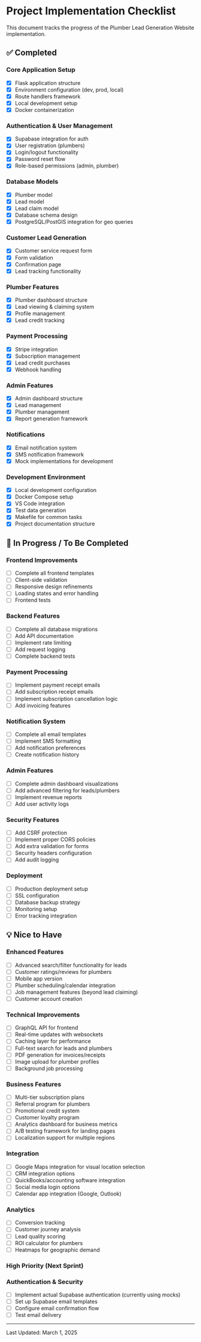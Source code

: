 # Project Implementation Checklist

This document tracks the progress of the Plumber Lead Generation Website implementation.

## ✅ Completed

### Core Application Setup
- [x] Flask application structure
- [x] Environment configuration (dev, prod, local)
- [x] Route handlers framework
- [x] Local development setup
- [x] Docker containerization

### Authentication & User Management
- [x] Supabase integration for auth
- [x] User registration (plumbers)
- [x] Login/logout functionality
- [x] Password reset flow
- [x] Role-based permissions (admin, plumber)

### Database Models
- [x] Plumber model
- [x] Lead model
- [x] Lead claim model
- [x] Database schema design
- [x] PostgreSQL/PostGIS integration for geo queries

### Customer Lead Generation
- [x] Customer service request form
- [x] Form validation
- [x] Confirmation page
- [x] Lead tracking functionality

### Plumber Features
- [x] Plumber dashboard structure
- [x] Lead viewing & claiming system
- [x] Profile management
- [x] Lead credit tracking

### Payment Processing
- [x] Stripe integration
- [x] Subscription management
- [x] Lead credit purchases
- [x] Webhook handling

### Admin Features
- [x] Admin dashboard structure
- [x] Lead management
- [x] Plumber management
- [x] Report generation framework

### Notifications
- [x] Email notification system
- [x] SMS notification framework
- [x] Mock implementations for development

### Development Environment
- [x] Local development configuration
- [x] Docker Compose setup
- [x] VS Code integration
- [x] Test data generation
- [x] Makefile for common tasks
- [x] Project documentation structure

## 🔄 In Progress / To Be Completed

### Frontend Improvements
- [ ] Complete all frontend templates
- [ ] Client-side validation
- [ ] Responsive design refinements
- [ ] Loading states and error handling
- [ ] Frontend tests

### Backend Features
- [ ] Complete all database migrations
- [ ] Add API documentation
- [ ] Implement rate limiting
- [ ] Add request logging
- [ ] Complete backend tests

### Payment Processing
- [ ] Implement payment receipt emails
- [ ] Add subscription receipt emails
- [ ] Implement subscription cancellation logic
- [ ] Add invoicing features

### Notification System
- [ ] Complete all email templates
- [ ] Implement SMS formatting
- [ ] Add notification preferences
- [ ] Create notification history

### Admin Features
- [ ] Complete admin dashboard visualizations
- [ ] Add advanced filtering for leads/plumbers
- [ ] Implement revenue reports
- [ ] Add user activity logs

### Security Features
- [ ] Add CSRF protection
- [ ] Implement proper CORS policies
- [ ] Add extra validation for forms
- [ ] Security headers configuration
- [ ] Add audit logging

### Deployment
- [ ] Production deployment setup
- [ ] SSL configuration
- [ ] Database backup strategy
- [ ] Monitoring setup
- [ ] Error tracking integration

## 💡 Nice to Have

### Enhanced Features
- [ ] Advanced search/filter functionality for leads
- [ ] Customer ratings/reviews for plumbers
- [ ] Mobile app version
- [ ] Plumber scheduling/calendar integration
- [ ] Job management features (beyond lead claiming)
- [ ] Customer account creation

### Technical Improvements
- [ ] GraphQL API for frontend
- [ ] Real-time updates with websockets
- [ ] Caching layer for performance
- [ ] Full-text search for leads and plumbers
- [ ] PDF generation for invoices/receipts
- [ ] Image upload for plumber profiles
- [ ] Background job processing

### Business Features
- [ ] Multi-tier subscription plans
- [ ] Referral program for plumbers
- [ ] Promotional credit system
- [ ] Customer loyalty program
- [ ] Analytics dashboard for business metrics
- [ ] A/B testing framework for landing pages
- [ ] Localization support for multiple regions

### Integration
- [ ] Google Maps integration for visual location selection
- [ ] CRM integration options
- [ ] QuickBooks/accounting software integration
- [ ] Social media login options
- [ ] Calendar app integration (Google, Outlook)

### Analytics
- [ ] Conversion tracking
- [ ] Customer journey analysis
- [ ] Lead quality scoring
- [ ] ROI calculator for plumbers
- [ ] Heatmaps for geographic demand

### High Priority (Next Sprint)

### Authentication & Security
- [ ] Implement actual Supabase authentication (currently using mocks)
- [ ] Set up Supabase email templates
- [ ] Configure email confirmation flow
- [ ] Test email delivery

---
Last Updated: March 1, 2025
